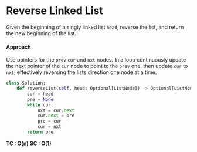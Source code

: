 # Reverse Linked List

Given the beginning of a singly linked list `head`, reverse the list, and return the new beginning of the list.

#### Approach
Use pointers for the `prev` `cur`  and `nxt` nodes. In a loop continuously update the next pointer of the `cur` node to point to the `prev` one, then update `cur` to `nxt`, effectively reversing the lists direction one node at a time.

```python
class Solution:
    def reverseList(self, head: Optional[ListNode]) -> Optional[ListNode]:
        cur = head
        pre = None
        while cur:
            nxt = cur.next
            cur.next = pre
            pre = cur
            cur = nxt
        return pre
```

**TC : O(n)**
**SC : O(1)**
